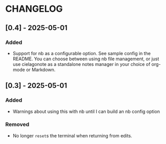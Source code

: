# CHANGELOG

## [0.4] - 2025-05-01

### Added 
- Support for nb as a configurable option. See sample config in the README. You can choose between using nb file management, or just use cielagonote as a standalone notes manager in your choice of org-mode or Markdown. 

## [0.3] - 2025-05-01

### Added
- Warnings about using this with nb until I can build an nb config option

### Removed
- No longer `reset`s the terminal when returning from edits. 
